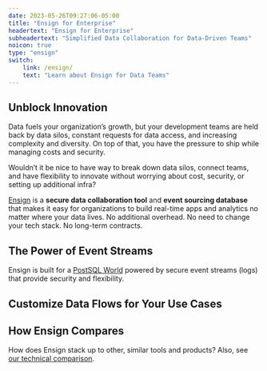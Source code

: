 ```yaml
---
date: 2023-05-26T09:27:06-05:00
title: "Ensign for Enterprise"
headertext: "Ensign for Enterprise"
subheadertext: "Simplified Data Collaboration for Data-Driven Teams"
noicon: true
type: "ensign"
switch:
    link: /ensign/
    text: "Learn about Ensign for Data Teams"
---
```


## Unblock Innovation

Data fuels your organization’s growth, but your development teams are held back by data silos, constant requests for data access, and increasing complexity and diversity. On top of that, you have the pressure to ship while managing costs and security.

Wouldn’t it be nice to have way to break down data silos, connect teams, and have flexibility to innovate without worrying about cost, security, or setting up additional infra?

[Ensign](https://rotational.app) is a **secure data collaboration tool** and **event sourcing database** that makes it easy for organizations to build real-time apps and analytics no matter where your data lives. No additional overhead. No need to change your tech stack. No long-term contracts.

## The Power of Event Streams

Ensign is built for a [PostSQL World](https://rotational.io/blog/age-of-postsql/) powered by secure event streams (logs) that provide security and flexibility.

## Customize Data Flows for Your Use Cases

## How Ensign Compares

How does Ensign stack up to other, similar tools and products? Also, see [our technical comparison](/ensign/#the-ensign-difference).